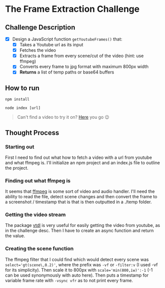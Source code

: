 # The Frame Extraction Challenge
## Challenge Description
- [X] Design a JavaScript function `getYoutubeFrames()` that:
  - [X] Takes a Youtube url as its input
  - [X] Fetches the video
  - [X] Extracts a frame from every scene/cut of the video (hint: use ffmpeg)
  - [X] Converts every frame to jpg format with maximum 800px width
  - [X] **Returns** a list of temp paths or base64 buffers

## How to run

`npm install`

`node index [url]`

> Can't find a video to try it on? [Here](https://www.youtube.com/watch?v=8tFrGaU6p5U&t=1s) you go :wink:

## Thought Process
### **Starting out**
First I need to find out what how to fetch a video with a url from youtube and what ffmpeg is. 
I'll initialize an npm project and an index.js file to outline the project.

### **Finding out what ffmpeg is**
It seems that [ffmpeg](http://ffmpeg.org/) is some sort of video and audio handler. I'll need the ability to read the file, detect scene changes and then convert the frame to a screenshot / timestamp that is that is then outputted in a ./temp folder.

### **Getting the video stream**
The package [ytdl](https://www.npmjs.com/package/ytdl-core) is very useful for easily getting the video from youtube, as in the challenge desc. Then I have to create an async function and return the value. 

### **Creating the scene function**
The ffmpeg filter that I could find which would detect every scene was `select='gt(scene\,0.2)'`, where the prefix was `-vf` or `-filter:v` (I used -vf for its simplicity). Then scale it to 800px with `scale='min(800,iw)':-1` (-1 can be used synonymously with auto here). Then puts a timestamp for variable frame rate with `-vsync vfr` as to not print every frame.
